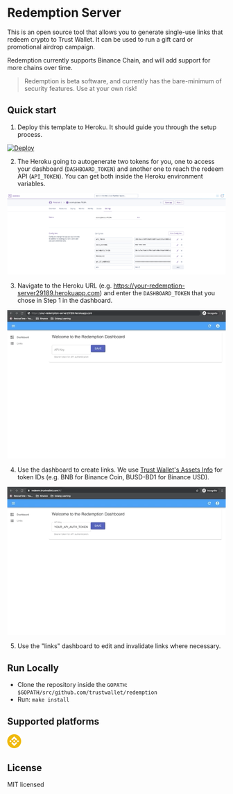 # Redemption Server

This is an open source tool that allows you to generate single-use links that redeem crypto to Trust Wallet. It can be used to run a gift card or promotional airdrop campaign.

Redemption currently supports Binance Chain, and will add support for more chains over time.

> Redemption is beta software, and currently has the bare-minimum of security features. Use at your own risk!

## Quick start

1. Deploy this template to Heroku. It should guide you through the setup process.

[![Deploy](https://www.herokucdn.com/deploy/button.svg)](https://heroku.com/deploy?template=https://github.com/trustwallet/redemption)

2. The Heroku going to autogenerate two tokens for you, one to access your dashboard (`DASHBOARD_TOKEN`) and another one to reach the redeem API (`API_TOKEN`). You can get both inside the Heroku environment variables.

![](images/heroku_vars.png)

3. Navigate to the Heroku URL (e.g. https://your-redemption-server29189.herokuapp.com) and enter the `DASHBOARD_TOKEN` that you chose in Step 1 in the dashboard.

![](images/api_auth_token_gif.gif)

4. Use the dashboard to create links. We use [Trust Wallet's Assets Info](https://github.com/trustwallet/assets) for token IDs (e.g. BNB for Binance Coin, BUSD-BD1 for Binance USD). 

![](images/create_links_hd.gif)

5. Use the "links" dashboard to edit and invalidate links where necessary.


## Run Locally

- Clone the repository inside the `GOPATH`: `$GOPATH/src/github.com/trustwallet/redemption`
- Run: `make install`


## Supported platforms

<a href="https://binance.com" target="_blank"><img src="https://raw.githubusercontent.com/TrustWallet/tokens/master/coins/714.png" width="32" /></a>

## License

MIT licensed
